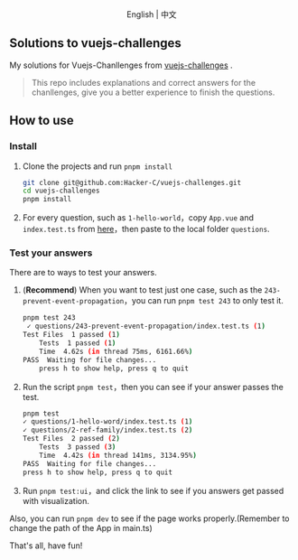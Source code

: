 <center>
English | <a src="https://github.com/Hacker-C/solutions-for-vuejs-challenges/blob/main/README.zh-CN.md">中文</a>
</center>

## Solutions to vuejs-challenges
My solutions for Vuejs-Chanllenges from [vuejs-challenges](https://github.com/webfansplz/vuejs-challenges) .

> This repo includes explanations and correct answers for the chanllenges, give you a better experience to finish the questions.

## How to use

### Install

1. Clone the projects and run `pnpm install`
    ```bash
    git clone git@github.com:Hacker-C/vuejs-challenges.git
    cd vuejs-challenges
    pnpm install
    ```
    
2. For every question, such as `1-hello-world`，copy `App.vue` and `index.test.ts` from [here](https://github.com/webfansplz/vuejs-challenges/tree/main/questions)，then paste to the local folder `questions`.

### Test your answers

There are to ways to test your answers.

1. (**Recommend**) When you want to test just one case, such as the `243-prevent-event-propagation`，you can run `pnpm test 243` to only test it.
    ```bash
    pnpm test 243
     ✓ questions/243-prevent-event-propagation/index.test.ts (1)
    Test Files  1 passed (1)
        Tests  1 passed (1)
        Time  4.62s (in thread 75ms, 6161.66%)
    PASS  Waiting for file changes...
        press h to show help, press q to quit
    ```

2. Run the script `pnpm test`，then you can see if your answer passes the test.
    ```bash
    pnpm test
    ✓ questions/1-hello-word/index.test.ts (1)
    ✓ questions/2-ref-family/index.test.ts (2)
    Test Files  2 passed (2)
        Tests  3 passed (3)
        Time  4.42s (in thread 141ms, 3134.95%)
    PASS  Waiting for file changes...
    press h to show help, press q to quit
    ```

3. Run `pnpm test:ui`，and click the link to see if you answers get passed with visualization.


Also, you can run `pnpm dev` to see if the page works properly.(Remember to change the path of the App in main.ts)

That's all, have fun!


